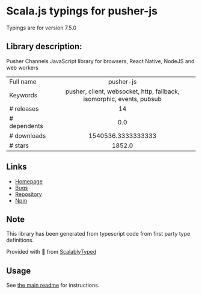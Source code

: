 
# Scala.js typings for pusher-js

Typings are for version 7.5.0

## Library description:
Pusher Channels JavaScript library for browsers, React Native, NodeJS and web workers

|                    |                 |
| ------------------ | :-------------: |
| Full name          | pusher-js |
| Keywords           | pusher, client, websocket, http, fallback, isomorphic, events, pubsub |
| # releases         | 14 |
| # dependents       | 0.0 |
| # downloads        | 1540536.3333333333 |
| # stars            | 1852.0 |

## Links
- [Homepage](https://github.com/pusher/pusher-js)
- [Bugs](https://github.com/pusher/pusher-js)
- [Repository](https://github.com/pusher/pusher-js)
- [Npm](https://www.npmjs.com/package/pusher-js)
    


## Note
This library has been generated from typescript code from first party type definitions.

Provided with :purple_heart: from [ScalablyTyped](https://github.com/oyvindberg/ScalablyTyped)

## Usage
See [the main readme](../../readme.md) for instructions.


